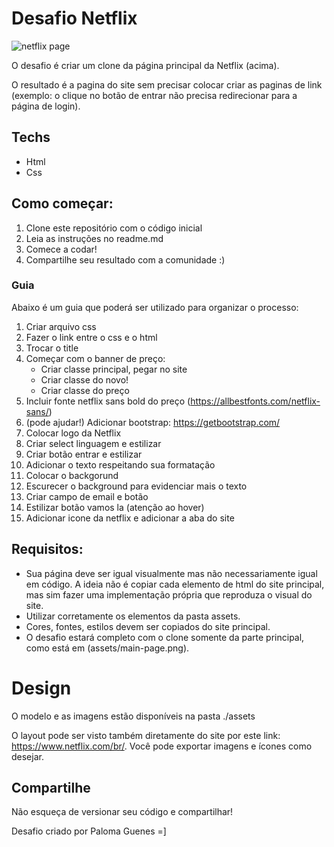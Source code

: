# Desafio Netflix
![netflix page](assets/main-page.png)

O desafio é criar um clone da página principal da Netflix (acima).

O resultado é a pagina do site sem precisar colocar criar as paginas de link (exemplo: o clique no botão de entrar não precisa redirecionar para a página de login).

## Techs
- Html
- Css

## Como começar:
1. Clone este repositório com o código inicial
2. Leia as instruções no readme.md
3. Comece a codar!
4. Compartilhe seu resultado com a comunidade :)

### Guia
Abaixo é um guia que poderá ser utilizado para organizar o processo:

1. Criar arquivo css
2. Fazer o link entre o css e o html
3. Trocar o title
4. Começar com o banner de preço: 
    * Criar classe principal, pegar no site
    * Criar classe do novo!
    * Criar classe do preço
5. Incluir fonte netflix sans bold do preço (https://allbestfonts.com/netflix-sans/)
6. (pode ajudar!) Adicionar bootstrap: https://getbootstrap.com/
7. Colocar logo da Netflix
8. Criar select linguagem e estilizar
9. Criar botão entrar e estilizar
10. Adicionar o texto respeitando sua formatação
11. Colocar o backgorund
12. Escurecer o background para evidenciar mais o texto
13. Criar campo de email e botão
14. Estilizar botão vamos la (atenção ao hover) 
15. Adicionar icone da netflix e adicionar a aba do site

## Requisitos:
 - Sua página deve ser igual visualmente mas não necessariamente igual em código. A ideia não é copiar cada elemento de html do site principal, mas sim fazer uma implementação própria que reproduza o visual do site.
- Utilizar corretamente os elementos da pasta assets.
- Cores, fontes, estilos devem ser copiados do site principal.
- O desafio estará completo com o clone somente da parte principal, como está em (assets/main-page.png).

# Design 
O modelo e as imagens estão disponíveis na pasta ./assets

O layout pode ser visto também diretamente do site por este link: https://www.netflix.com/br/. Você pode exportar imagens e ícones como desejar.

## Compartilhe
Não esqueça de versionar seu código e compartilhar!

Desafio criado por Paloma Guenes =]
